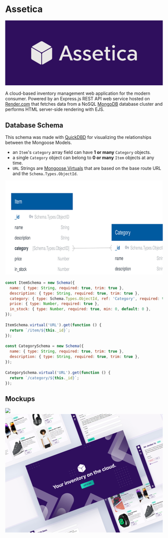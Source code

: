 # Assetica

<img src="./public/cover.png" />

A cloud-based inventory management web application for the modern consumer. Powered by an Express.js REST API web service hosted on [Render.com](https://render.com/) that fetches data from a NoSQL [MongoDB](https://www.mongodb.com/) database cluster and performs HTML server-side rendering with EJS.

## Database Schema

This schema was made with [QuickDBD](https://www.quickdatabasediagrams.com/) for visualizing the relationships between the Mongoose Models.

- an `Item`'s `category` array field can have **1 or many** `Category` objects.
- a single `Category` object can belong to **0 or many** `Item` objects at any time.
- `URL` Strings are [Mongoose Virtuals](https://mongoosejs.com/docs/tutorials/virtuals.html) that are based on the base route URL and the `Schema.Types.ObjectId`.

<img src="./docs/diagram-schema.svg" width="100%" height="300px" />

```js
const ItemSchema = new Schema({
  name: { type: String, required: true, trim: true },
  description: { type: String, required: true, trim: true },
  category: { type: Schema.Types.ObjectId, ref: 'Category', required: true },
  price: { type: Number, required: true },
  in_stock: { type: Number, required: true, min: 0, default: 0 },
});

ItemSchema.virtual('URL').get(function () {
  return `/item/${this._id}`;
});

const CategorySchema = new Schema({
  name: { type: String, required: true, trim: true },
  description: { type: String, required: true, trim: true },
});

CategorySchema.virtual('URL').get(function () {
  return `/category/${this._id}`;
});
```

## Mockups

<img src="./docs/assetica-mockup.png" />
<img src="./docs/assetica-showcase.png" />
